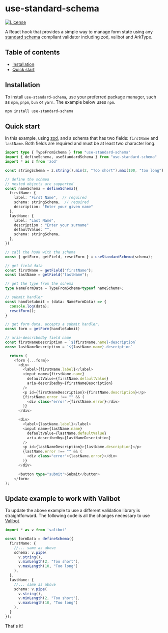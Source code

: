 # use-standard-schema

<div style="max-width:80ch">

[![License](https://img.shields.io/badge/license-MIT-%230172ad)](https://github.com/garystorey/usezodform/blob/master/LICENSE.md)

<!-- ![NPM Version](https://img.shields.io/npm/v/usezodform) -->

A React hook that provides a simple way to manage form state using any [standard schema](https://standardschema.dev) compliant validator including zod, valibot and ArkType.

## Table of contents

- [Installation](#installation)
- [Quick start](#quick-start)
<!-- - [Documentation](#documentation)
- [Upgrade Guide](#upgrade-guide)
- [License](#license) -->

## Installation

To install `use-standard-schema`, use your preferred package manager, such as `npm`, `pnpm`, `bun` or `yarn`. The example below uses `npm`.

```bash
npm install use-standard-schema
```

## Quick start

In this example, using [zod](https://zod.dev), and a schema that has two fields: `firstName` and `lastName`. Both fields are required and must be at least two character long.

<div style="width:100ch;margin:auto;">

```ts
import type { TypeFromSchema } from "use-standard-schema"
import { defineSchema, useStandardSchema } from "use-standard-schema"
import * as z from 'zod'

const stringSchema = z.string().min(2, "Too short").max(100, "too long")

// define the schmea 
// nested objects are supported
const nameSchema = defineSchema({
  firstName: {
    label: "First Name",  // required
    schema: stringSchema,  // required
    description: "Enter your given name"
  },
  lastName: {
    label: "Last Name",
    description : "Enter your surname"
    defaultValue: "",
    schema: stringSchema,
  },
})

// call the hook with the schema
const { getForm, getField, resetForm } = useStandardSchema(schema);

// get field data
const firstName = getField("firstName");
const lastName = getField("lastName");

// get the type from the schema
type NameFormData = TypeFromSchema<typeof nameSchema>;

// submit handler
const handleSubmit = (data: NameFormData) => {
  console.log(data);
  resetForm();
}

// get form data, accepts a submit handler.
const form = getForm(handleSubmit)

// aria-describedby field name
const firstNameDescription = `${firstName.name}-description`
const lastNameDescription = `${lastName.name}-description`

  return (
    <form {...form}>
      <div>
        <label>{firstName.label}</label>
        <input name={firstName.name}
          defaultValue={firstName.defaultValue}
          aria-describedby={firstNameDescription}
        />
        <p id={firstNameDescription}>{firstName.description}</p>
        {firstName.error !== "" && (
          <div class="error">{firstName.error}</div>
        )}
      </div>

      <div>
        <label>{lastName.label}</label>
        <input name={lastName.name}
          defaultValue={lastName.defaultValue}
          aria-describedby={lastNameDescription}
        />
        <p id={lastNameDescription}>{lastName.description}</p>
        {lastName.error !== "" && (
          <div class="error">{lastName.error}</div>
        )}
      </div>

      <button type="submit">Submit</button>
    </form>
);

```

</div>

## Update example to work with Valibot

To update the above example to use a different validation library is straightforward. The following code is all the changes necessary to use [Valibot](https://valibot.dev/).

```ts
import * as v from 'valibot'

const formData = defineSchema({
  firstName: {
    //... same as above
    schema: v.pipe(
      v.string(),
      v.minLength(2, "Too short"),
      v.maxLength(10, "Too long")
    ),
  },
  lastName: {
    //... same as above
    schema: v.pipe(
      v.string(),
      v.minLength(2, "Too short"),
      v.maxLength(10, "Too long")
    ),
  }
});

```

That's it!

</div>
